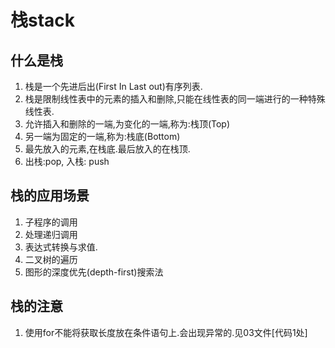 # 栈stack
## 什么是栈
1. 栈是一个先进后出(First In Last out)有序列表.
1. 栈是限制线性表中的元素的插入和删除,只能在线性表的同一端进行的一种特殊线性表.
1. 允许插入和删除的一端,为变化的一端,称为:栈顶(Top)
1. 另一端为固定的一端,称为:栈底(Bottom)
1. 最先放入的元素,在栈底.最后放入的在栈顶.
1. 出栈:pop, 入栈: push

## 栈的应用场景
1. 子程序的调用
1. 处理递归调用
1. 表达式转换与求值.
1. 二叉树的遍历
1. 图形的深度优先(depth-first)搜索法

## 栈的注意
1. 使用for不能将获取长度放在条件语句上.会出现异常的.见03文件[代码1处]